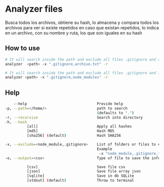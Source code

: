 # Analyzer files

Busca todos los archivos, obtiene su hash, lo almacena y compara todos los archivos para ver si existe repetidos
en caso que existan repetidos, lo indica en un archivo, con su nombre y ruta, los que son iguales en su hash

## How to use


```bash
# It will search inside the path and exclude all files .gitignore and archivo.txt
analyzer  <path> -x ".gitignore,archivo.txt" -r
```

```bash
# It will search inside the path and exclude all files .gitignore and folder node_modules
analyzer <path> -x ".gitignore,node_modules" -r
```


## Help

```bash
    --help                                Provide help
-p, --path=</home/>                       path to search
                                          (defaults to ".")
-r, --recursive                           Search into directory
-h, --hash                                
          [all]                           Apply all hashes
          [md5]                           Hash MD5
          [sha256] (default)              Hash SHA256

-x, --exclude=<node_module,.gitignore>    List of folders or files to exclude in search
                                          Example
                                           -x "node_module,.gitignore,*.txt"
-o, --output=<csv>                        Type of file to save the information

          [csv]                           Save file csv
          [json]                          Save file array json
          [sqlite]                        Save in db SQLite
          [stdout] (default)              Throw to terminal
```